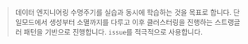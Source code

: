 > 데이터 엔지니어링 수명주기를 실습과 동시에 학습하는 것을 목표로 합니다.
> 단일모드에서 생성부터 소멸까지를 다루고 이후 클러스터링을 진행하는 스트랭글러 패턴을 기반으로 진행합니다.
> `issue`를 적극적으로 사용합니다.